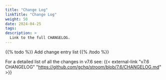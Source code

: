```yaml
---
title: "Change Log"
linkTitle: "Change Log"
weight: 50
date: 2024-04-25
tags: 
description: >
  Link to the full CHANGELOG.
---
```


<!--
To build this list run diff_changelog.sh in the root of the stroom repo.
E.g. ./diff_changelog.sh 7.4 7.5 | sed -E -e 's/^/\n/' -e 's|Issue \*\*#([0-9]+)\*\*|Issue **{{< external-link "#\1" "https://github.com/gchq/stroom/issues/\1" >}}**|g'
-->

{{% todo %}}
Add change entry list
{{% /todo %}}


For a detailed list of all the changes in v7.6 see:
{{< external-link "v7.6 CHANGELOG" "https://github.com/gchq/stroom/blob/7.6/CHANGELOG.md" >}} 
